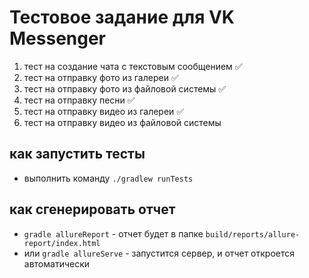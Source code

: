 # Тестовое задание для VK Messenger
1. тест на создание чата с текстовым сообщением ✅
2. тест на отправку фото из галереи ✅
3. тест на отправку фото из файловой системы ✅
4. тест на отправку песни ✅
5. тест на отправку видео из галереи ✅
6. тест на отправку видео из файловой системы


## как запустить тесты
* выполнить команду `./gradlew runTests`


## как сгенерировать отчет
* `gradle allureReport` - отчет будет в папке `build/reports/allure-report/index.html`
* или `gradle allureServe` - запустится сервер, и отчет откроется автоматически